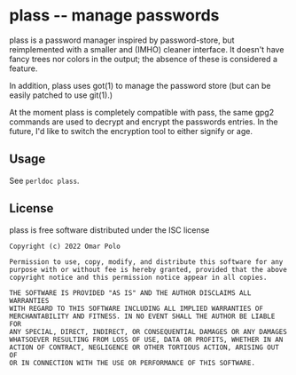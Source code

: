 # plass -- manage passwords

plass is a password manager inspired by password-store, but
reimplemented with a smaller and (IMHO) cleaner interface.  It doesn't
have fancy trees nor colors in the output; the absence of these is
considered a feature.

In addition, plass uses got(1) to manage the password store (but can
be easily patched to use git(1).)

At the moment plass is completely compatible with pass, the same gpg2
commands are used to decrypt and encrypt the passwords entries.  In
the future, I'd like to switch the encryption tool to either signify
or age.


## Usage

See `perldoc plass`.


## License

plass is free software distributed under the ISC license

	Copyright (c) 2022 Omar Polo

	Permission to use, copy, modify, and distribute this software for any
	purpose with or without fee is hereby granted, provided that the above
	copyright notice and this permission notice appear in all copies.

	THE SOFTWARE IS PROVIDED "AS IS" AND THE AUTHOR DISCLAIMS ALL WARRANTIES
	WITH REGARD TO THIS SOFTWARE INCLUDING ALL IMPLIED WARRANTIES OF
	MERCHANTABILITY AND FITNESS. IN NO EVENT SHALL THE AUTHOR BE LIABLE FOR
	ANY SPECIAL, DIRECT, INDIRECT, OR CONSEQUENTIAL DAMAGES OR ANY DAMAGES
	WHATSOEVER RESULTING FROM LOSS OF USE, DATA OR PROFITS, WHETHER IN AN
	ACTION OF CONTRACT, NEGLIGENCE OR OTHER TORTIOUS ACTION, ARISING OUT OF
	OR IN CONNECTION WITH THE USE OR PERFORMANCE OF THIS SOFTWARE.

